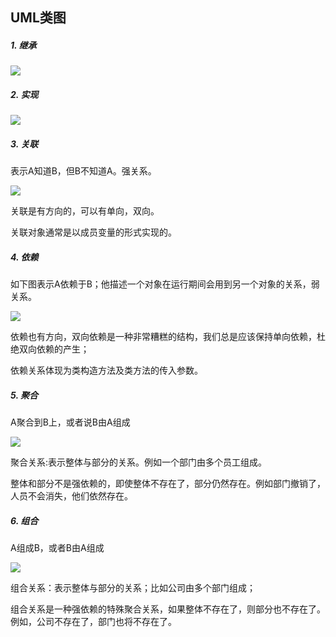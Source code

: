 ## UML类图

##### 1. 继承
![](https://design-patterns.readthedocs.io/zh_CN/latest/_images/uml_generalize.jpg)

##### 2. 实现
![](https://design-patterns.readthedocs.io/zh_CN/latest/_images/uml_realize.jpg)

##### 3. 关联

表示A知道B，但B不知道A。强关系。

![](https://design-patterns.readthedocs.io/zh_CN/latest/_images/uml_association.jpg)

关联是有方向的，可以有单向，双向。

关联对象通常是以成员变量的形式实现的。

##### 4. 依赖

如下图表示A依赖于B；他描述一个对象在运行期间会用到另一个对象的关系，弱关系。

![](https://design-patterns.readthedocs.io/zh_CN/latest/_images/uml_dependency.jpg)

依赖也有方向，双向依赖是一种非常糟糕的结构，我们总是应该保持单向依赖，杜绝双向依赖的产生；

依赖关系体现为类构造方法及类方法的传入参数。

##### 5. 聚合

A聚合到B上，或者说B由A组成

![](https://design-patterns.readthedocs.io/zh_CN/latest/_images/uml_aggregation.jpg)

聚合关系:表示整体与部分的关系。例如一个部门由多个员工组成。

整体和部分不是强依赖的，即使整体不存在了，部分仍然存在。例如部门撤销了，人员不会消失，他们依然存在。

##### 6. 组合

A组成B，或者B由A组成

![](https://design-patterns.readthedocs.io/zh_CN/latest/_images/uml_composition.jpg)

组合关系：表示整体与部分的关系；比如公司由多个部门组成；

组合关系是一种强依赖的特殊聚合关系，如果整体不存在了，则部分也不存在了。例如，公司不存在了，部门也将不存在了。


